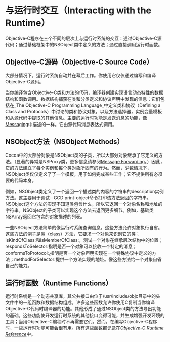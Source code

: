# 与运行时交互（Interacting with the Runtime）

Objective-C程序在三个不同的层次上与运行时系统的交互：通过Objective-C源代码；通过基础框架中的NSObject类中定义的方法；通过直接调用运行时函数。

## Objective-C源码（Objective-C Source Code）

大部分情况下，运行时系统自动并在幕后工作。你使用它仅仅通过编写和编译Objective-C源码。

当你编译包含Objective-C类和方法的代码，编译器创建实现语言动态特性的数据结构和函数调用。数据结构捕获在类和分类定义和协议声明中发现的信息；它们包括在_The Objective-C Programming Language_中定义类和协议（Defining a Class and Protocols）中讨论的类和协议对象，以及方法选择器，实例变量模板和从源代码中提取的其他信息。主要的运行时功能是发送消息的功能，像[Messaging](https://developer.apple.com/library/content/documentation/Cocoa/Conceptual/ObjCRuntimeGuide/Articles/ocrtHowMessagingWorks.html#//apple_ref/doc/uid/TP40008048-CH104-SW1)中描述的一样。它由源代码消息表达式调用。

## NSObject方法（NSObject Methods）

Cocoa中的大部分对象是NSObject类的子类，所以大部分对象继承了它定义的方法。（显著的异常是NSProxy类，更多信息请参阅[Message Forwarding](https://developer.apple.com/library/content/documentation/Cocoa/Conceptual/ObjCRuntimeGuide/Articles/ocrtForwarding.html#//apple_ref/doc/uid/TP40008048-CH105-SW1)。）因此，它的方法建立了每个实例和每个类对象所固有的行为。然而，少数情况下，NSObject类仅仅定义了了一个模板，用于如何完成某些工作；它不提供所有必须要的代码本身。

例如，NSObject类定义了一个返回一个描述类的内容的字符串的description实例方法。这主要用于调试--GCD print-object命令打印该方法返回的字符串。NSObject这个方法的实现不知道类包含什么，所以它返回一个对象名称和地址的字符串。NSObject的子类可以实现这个方法去返回更多细节。例如，基础类NSArray返回它包含的对象描述的列表。

一些NSObject方法简单的像运行时系统查询信息。这些方法允许对象执行自省。这些方法的例子是类（class）方法，它要求一个对象来识别它的类；isKindOfClass:和isMemberOfClass:，测试一个对象在继承层次结构中的位置；respondsToSelector:指明是否一个对象可以接收一个特定的消息；conformsToProtocol:,指明是否一个对象声明实现在一个特殊协议中定义的方法；methodForSelector:提供一个方法实现的地址。像这些方法给一个对象自省自己的能力。

## 运行时函数（Runtime Functions）

运行时系统是一个动态共享库，其公共接口由位于/usr/include/objc目录中的头文件中的一组函数和数据结构组成。许多这些函数允许你使用C复制当你编译Objective-C代码时编译器的功能。其他形成了通过NSObject类的方法导出功能的基础。这些功能使开发运行时系统的其他接口变得可能，并生成增强开发环境的工具；当用Objective-C编程时不再需要它们。然而，在编写Objective-C程序时，一些运行时功能可能会很有用。所有这些函数都记录在[_Objective-C Runtime Reference_](https://developer.apple.com/documentation/objectivec/objective_c_runtime)中。

